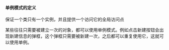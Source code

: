 #### 单例模式的定义

保证一个类只有一个实例，并且提供一个访问它的全局访问点

某些往往只需要被建立一次的对象，都可以使用单例模式。例如点击新建按钮会出现新建信息的弹框，这个弹框只需要被新建一次，之后都可以重复使用它，这就可以使用单例。
